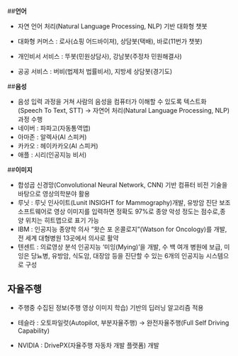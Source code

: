 ##**언어**
* 자연 언어 처리(Natural Language Processing, NLP) 기반 대화형 챗봇

 * 대화형 커머스 : 로사(쇼핑 어드바이져), 상담봇(택배), 바로(11번가 챗봇)
 * 개인비서 서비스 : 뚜봇(민원상담사), 강남봇(주정차 민원해결사)
 * 공공 서비스 : 버비(법제처 법률비서), 지방세 상담봇(경기도) 

##**음성**
* 음성 입력 과정을 거쳐 사람의 음성을 컴퓨터가 이해할 수 있도록 텍스트화(Speech To Text, STT) → 자연어 처리(Natural Language Processing, NLP) 과정 수행
 * 네이버 : 파파고(자동통역앱)
 * 아마존 : 알렉사(AI 스피커)
 * 카카오 : 헤이카카오(AI 스피커)
 * 애플 : 시리(인공지능 비서)

##**이미지**
* 합성곱 신경망(Convolutional Neural Network, CNN) 기반 컴퓨터 비전 기술을 바탕으로 영상의학분야 활용
 * 루닛 : 루닛 인사이트(Lunit INSIGHT for Mammography)개발, 유방암 진단 보조 소프트웨어로 영상 이미지를 입력하면 정확도 97%로 종양 악성 정도는 점수로,종양 위치는 히트맵으로 표기 가능
 * IBM : 인공지능 종양학 의사 “왓슨 포 온콜로지”(Watson for Oncology)를 개발, 전 세계 대형병원 13곳에서 의사로 활약
 * 텐센트 : 의료영상 분석 인공지능 ‘미잉(Mying)’을 개발, 수 백 여개 병원에 보급, 미잉은 당뇨병, 유방암, 식도암, 대장암 등을 진단할 수 있는 6개의 인공지능 시스템으로 구성

## **자율주행**
* 주행중 수집된 정보(주행 영상 이미지 학습) 기반의 딥러닝 알고리즘 적용

 * 테슬라 : 오토파일럿(Autopilot, 부분자율주행) → 완전자율주행(Full Self Driving Capability)
 * NVIDIA : DrivePX(자율주행 자동차 개발 플랫폼) 개발
